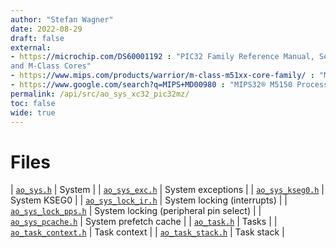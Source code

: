 ```yaml
---
author: "Stefan Wagner"
date: 2022-08-29
draft: false
external:
- https://microchip.com/DS60001192 : "PIC32 Family Reference Manual, Section 50, CPU for Devices with MIPS32® microAptiv™ 
and M-Class Cores"
- https://www.mips.com/products/warrior/m-class-m51xx-core-family/ : "M-Class M51xx Core Family"
- https://www.google.com/search?q=MIPS+MD00980 : "MIPS32® M5150 Processor Core Family Software User’s Manual"
permalink: /api/src/ao_sys_xc32_pic32mz/
toc: false
wide: true
---
```


# Files

| [`ao_sys.h`](ao_sys.h.md) | System |
| [`ao_sys_exc.h`](ao_sys_exc.h.md) | System exceptions |
| [`ao_sys_kseg0.h`](ao_sys_kseg0.h.md) | System KSEG0 |
| [`ao_sys_lock_ir.h`](ao_sys_lock_ir.h.md) | System locking (interrupts) |
| [`ao_sys_lock_pps.h`](ao_sys_lock_pps.h.md) | System locking (peripheral pin select) |
| [`ao_sys_pcache.h`](ao_sys_pcache.h.md) | System prefetch cache |
| [`ao_task.h`](ao_task.h.md) | Tasks |
| [`ao_task_context.h`](ao_task_context.h.md) | Task context |
| [`ao_task_stack.h`](ao_task_stack.h.md) | Task stack |
